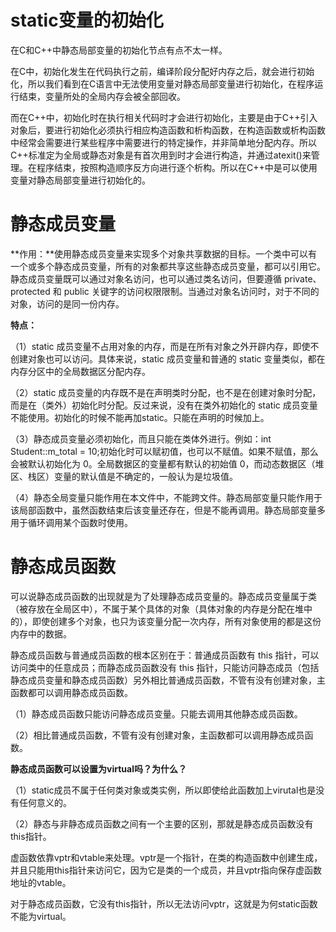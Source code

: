 # static变量的初始化

在C和C++中静态局部变量的初始化节点有点不太一样。

在C中，初始化发生在代码执行之前，编译阶段分配好内存之后，就会进行初始化，所以我们看到在C语言中无法使用变量对静态局部变量进行初始化，在程序运行结束，变量所处的全局内存会被全部回收。

而在C++中，初始化时在执行相关代码时才会进行初始化，主要是由于C++引入对象后，要进行初始化必须执行相应构造函数和析构函数，在构造函数或析构函数中经常会需要进行某些程序中需要进行的特定操作，并非简单地分配内存。所以C++标准定为全局或静态对象是有首次用到时才会进行构造，并通过atexit()来管理。在程序结束，按照构造顺序反方向进行逐个析构。所以在C++中是可以使用变量对静态局部变量进行初始化的。

# 静态成员变量

**作用：**使用静态成员变量来实现多个对象共享数据的目标。一个类中可以有一个或多个静态成员变量，所有的对象都共享这些静态成员变量，都可以引用它。静态成员变量既可以通过对象名访问，也可以通过类名访问，但要遵循 private、protected 和 public 关键字的访问权限限制。当通过对象名访问时，对于不同的对象，访问的是同一份内存。

**特点：**

（1）static 成员变量不占用对象的内存，而是在所有对象之外开辟内存，即使不创建对象也可以访问。具体来说，static 成员变量和普通的 static 变量类似，都在内存分区中的全局数据区分配内存。

（2）static 成员变量的内存既不是在声明类时分配，也不是在创建对象时分配，而是在（类外）初始化时分配。反过来说，没有在类外初始化的 static 成员变量不能使用。初始化的时候不能再加static。只能在声明的时候加上。

（3）静态成员变量必须初始化，而且只能在类体外进行。例如：int Student::m_total = 10;初始化时可以赋初值，也可以不赋值。如果不赋值，那么会被默认初始化为 0。全局数据区的变量都有默认的初始值 0，而动态数据区（堆区、栈区）变量的默认值是不确定的，一般认为是垃圾值。

（4）静态全局变量只能作用在本文件中，不能跨文件。静态局部变量只能作用于该局部函数中，虽然函数结束后该变量还存在，但是不能再调用。静态局部变量多用于循环调用某个函数时使用。

# 静态成员函数

可以说静态成员函数的出现就是为了处理静态成员变量的。静态成员变量属于类（被存放在全局区中），不属于某个具体的对象（具体对象的内存是分配在堆中的），即使创建多个对象，也只为该变量分配一次内存，所有对象使用的都是这份内存中的数据。

静态成员函数与普通成员函数的根本区别在于：普通成员函数有 this 指针，可以访问类中的任意成员；而静态成员函数没有 this 指针，只能访问静态成员（包括静态成员变量和静态成员函数）另外相比普通成员函数，不管有没有创建对象，主函数都可以调用静态成员函数。

（1）静态成员函数只能访问静态成员变量。只能去调用其他静态成员函数。

（2）相比普通成员函数，不管有没有创建对象，主函数都可以调用静态成员函数。

**静态成员函数可以设置为virtual吗？为什么？**

（1）static成员不属于任何类对象或类实例，所以即使给此函数加上virutal也是没有任何意义的。

（2）静态与非静态成员函数之间有一个主要的区别，那就是静态成员函数没有this指针。

虚函数依靠vptr和vtable来处理。vptr是一个指针，在类的构造函数中创建生成，并且只能用this指针来访问它，因为它是类的一个成员，并且vptr指向保存虚函数地址的vtable。

对于静态成员函数，它没有this指针，所以无法访问vptr，这就是为何static函数不能为virtual。